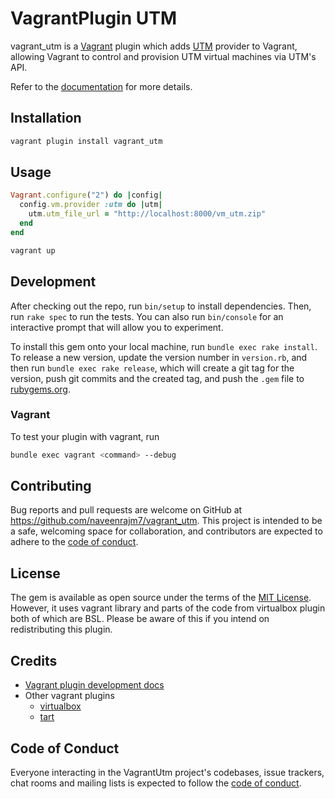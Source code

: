 # VagrantPlugin UTM

vagrant_utm is a [Vagrant](http://www.vagrantup.com) plugin which adds [UTM](https://mac.getutm.app) provider to Vagrant, 
allowing Vagrant to control and provision UTM virtual machines via UTM's API.

Refer to the [documentation](https://naveenrajm7.github.io/vagrant_utm/) for more details.

## Installation

```bash
vagrant plugin install vagrant_utm
```

## Usage

```ruby
Vagrant.configure("2") do |config|
  config.vm.provider :utm do |utm|
    utm.utm_file_url = "http://localhost:8000/vm_utm.zip"
  end
end
```

```bash
vagrant up
```

## Development

After checking out the repo, run `bin/setup` to install dependencies. Then, run `rake spec` to run the tests. You can also run `bin/console` for an interactive prompt that will allow you to experiment.

To install this gem onto your local machine, run `bundle exec rake install`. To release a new version, update the version number in `version.rb`, and then run `bundle exec rake release`, which will create a git tag for the version, push git commits and the created tag, and push the `.gem` file to [rubygems.org](https://rubygems.org).

### Vagrant

To test your plugin with vagrant, run
```bash
bundle exec vagrant <command> --debug
```

## Contributing

Bug reports and pull requests are welcome on GitHub at https://github.com/naveenrajm7/vagrant_utm. This project is intended to be a safe, welcoming space for collaboration, and contributors are expected to adhere to the [code of conduct](https://github.com/naveenrajm7/vagrant_utm/blob/main/CODE_OF_CONDUCT.md).

## License

The gem is available as open source under the terms of the [MIT License](https://opensource.org/licenses/MIT). However, it uses vagrant library and parts of the code from virtualbox plugin both of which are BSL.
Please be aware of this if you intend on redistributing this plugin. 

## Credits

* [Vagrant plugin development docs](https://developer.hashicorp.com/vagrant/docs/plugins/development-basics)
* Other vagrant plugins
    * [virtualbox](https://github.com/hashicorp/vagrant/tree/main/plugins/providers/virtualbox)
    * [tart](https://letiemble.github.io/vagrant-tart/)

## Code of Conduct

Everyone interacting in the VagrantUtm project's codebases, issue trackers, chat rooms and mailing lists is expected to follow the [code of conduct](https://github.com/naveenrajm7/vagrant_utm/blob/main/CODE_OF_CONDUCT.md).
